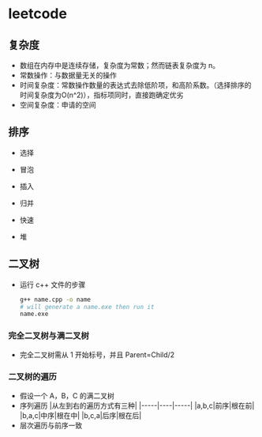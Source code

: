 # leetcode
## 复杂度
- 数组在内存中是连续存储，复杂度为常数；然而链表复杂度为 n。
- 常数操作：与数据量无关的操作
- 时间复杂度：常数操作数量的表达式去除低阶项，和高阶系数。（选择排序的时间复杂度为O(n^2)），指标项同时，直接跑确定优劣
- 空间复杂度：申请的空间

## 排序
- 选择
  
- 冒泡
- 插入
- 归并
- 快速
- 堆
  
## 二叉树
- 运行 c++ 文件的步骤
    ```bash
    g++ name.cpp -o name
    # will generate a name.exe then run it
    name.exe
    ```
### 完全二叉树与满二叉树
- 完全二叉树需从 1 开始标号，并且 Parent=Child/2 
### 二叉树的遍历
- 假设一个 A，B，C 的满二叉树
- 序列遍历
  |从左到右的遍历方式有三种|
  |-----|----|-----|
  |a,b,c|前序|根在前|
  |b,a,c|中序|根在中|
  |b,c,a|后序|根在后|
- 层次遍历与前序一致
